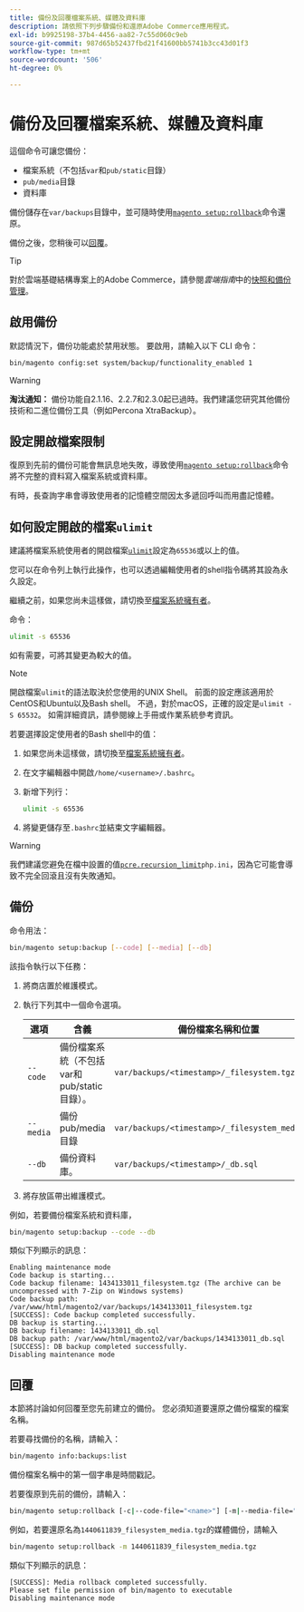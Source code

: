 ```yaml
---
title: 備份及回覆檔案系統、媒體及資料庫
description: 請依照下列步驟備份和還原Adobe Commerce應用程式。
exl-id: b9925198-37b4-4456-aa82-7c55d060c9eb
source-git-commit: 987d65b52437fbd21f41600bb5741b3cc43d01f3
workflow-type: tm+mt
source-wordcount: '506'
ht-degree: 0%

---
```


# 備份及回覆檔案系統、媒體及資料庫

這個命令可讓您備份：

* 檔案系統（不包括`var`和`pub/static`目錄）
* `pub/media`目錄
* 資料庫

備份儲存在`var/backups`目錄中，並可隨時使用[`magento setup:rollback`](uninstall-modules.md#roll-back-the-file-system-database-or-media-files)命令還原。

備份之後，您稍後可以[回覆](#rollback)。

>[!TIP]
>
>對於雲端基礎結構專案上的Adobe Commerce，請參閱&#x200B;_雲端指南_&#x200B;中的[快照和備份管理](https://experienceleague.adobe.com/zh-hant/docs/commerce-cloud-service/user-guide/develop/storage/snapshots)。

## 啟用備份

默認情況下，備份功能處於禁用狀態。 要啟用，請輸入以下 CLI 命令：

```bash
bin/magento config:set system/backup/functionality_enabled 1
```

>[!WARNING]
>
>**淘汰通知：**
>備份功能自2.1.16、2.2.7和2.3.0起已過時。我們建議您研究其他備份技術和二進位備份工具（例如Percona XtraBackup）。

## 設定開啟檔案限制

復原到先前的備份可能會無訊息地失敗，導致使用[`magento setup:rollback`](uninstall-modules.md#roll-back-the-file-system-database-or-media-files)命令將不完整的資料寫入檔案系統或資料庫。

有時，長查詢字串會導致使用者的記憶體空間因太多遞回呼叫而用盡記憶體。

## 如何設定開啟的檔案`ulimit`

建議將檔案系統使用者的開啟檔案[`ulimit`](https://ss64.com/bash/ulimit.html)設定為`65536`或以上的值。

您可以在命令列上執行此操作，也可以透過編輯使用者的shell指令碼將其設為永久設定。

繼續之前，如果您尚未這樣做，請切換至[檔案系統擁有者](../prerequisites/file-system/overview.md)。

命令：

```bash
ulimit -s 65536
```

如有需要，可將其變更為較大的值。

>[!NOTE]
>
>開啟檔案`ulimit`的語法取決於您使用的UNIX Shell。 前面的設定應該適用於CentOS和Ubuntu以及Bash shell。 不過，對於macOS，正確的設定是`ulimit -S 65532`。 如需詳細資訊，請參閱線上手冊或作業系統參考資訊。

若要選擇設定使用者的Bash shell中的值：

1. 如果您尚未這樣做，請切換至[檔案系統擁有者](../prerequisites/file-system/overview.md)。
1. 在文字編輯器中開啟`/home/<username>/.bashrc`。
1. 新增下列行：

   ```bash
   ulimit -s 65536
   ```

1. 將變更儲存至`.bashrc`並結束文字編輯器。

>[!WARNING]
>
>我們建議您避免在檔中設置的值[`pcre.recursion_limit`](https://www.php.net/manual/en/pcre.configuration.php)`php.ini`，因為它可能會導致不完全回滾且沒有失敗通知。

## 備份

命令用法：

```bash
bin/magento setup:backup [--code] [--media] [--db]
```

該指令執行以下任務：

1. 將商店置於維護模式。
1. 執行下列其中一個命令選項。

   | 選項 | 含義 | 備份檔案名稱和位置 |
   |--- |--- |--- |
   | `--code` | 備份檔案系統（不包括var和pub/static目錄）。 | `var/backups/<timestamp>/_filesystem.tgz` |
   | `--media` | 備份pub/media目錄 | `var/backups/<timestamp>/_filesystem_media.tgz` |
   | `--db` | 備份資料庫。 | `var/backups/<timestamp>/_db.sql` |

1. 將存放區帶出維護模式。

例如，若要備份檔案系統和資料庫，

```bash
bin/magento setup:backup --code --db
```

類似下列顯示的訊息：

```
Enabling maintenance mode
Code backup is starting...
Code backup filename: 1434133011_filesystem.tgz (The archive can be uncompressed with 7-Zip on Windows systems)
Code backup path: /var/www/html/magento2/var/backups/1434133011_filesystem.tgz
[SUCCESS]: Code backup completed successfully.
DB backup is starting...
DB backup filename: 1434133011_db.sql
DB backup path: /var/www/html/magento2/var/backups/1434133011_db.sql
[SUCCESS]: DB backup completed successfully.
Disabling maintenance mode
```

## 回覆

本節將討論如何回覆至您先前建立的備份。 您必須知道要還原之備份檔案的檔案名稱。

若要尋找備份的名稱，請輸入：

```bash
bin/magento info:backups:list
```

備份檔案名稱中的第一個字串是時間戳記。

若要復原到先前的備份，請輸入：

```bash
bin/magento setup:rollback [-c|--code-file="<name>"] [-m|--media-file="<name>"] [-d|--db-file="<name>"]
```

例如，若要還原名為`1440611839_filesystem_media.tgz`的媒體備份，請輸入

```bash
bin/magento setup:rollback -m 1440611839_filesystem_media.tgz
```

類似下列顯示的訊息：

```
[SUCCESS]: Media rollback completed successfully.
Please set file permission of bin/magento to executable
Disabling maintenance mode
```
